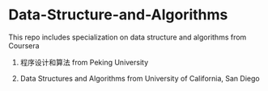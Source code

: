 # Data-Structure-and-Algorithms

This repo includes specialization on data structure and algorithms from Coursera

1. 程序设计和算法 from Peking University

2. Data Structures and Algorithms from University of California, San Diego
